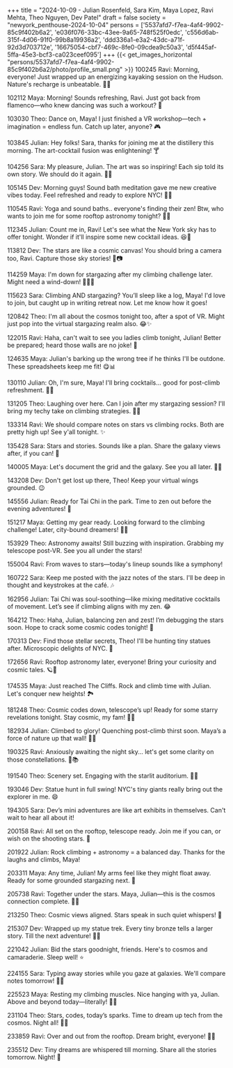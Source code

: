 +++
title = "2024-10-09 - Julian Rosenfeld, Sara Kim, Maya Lopez, Ravi Mehta, Theo Nguyen, Dev Patel"
draft = false
society = "newyork_penthouse-2024-10-04"
persons = ['5537afd7-f7ea-4af4-9902-85c9f402b6a2', 'e036f076-33bc-43ee-9a65-748f525f0edc', 'c556d6ab-315f-4d06-91f0-99b8a19936a2', 'ddd336a1-e3a2-43dc-a71f-92d3d703712e', '16675054-cbf7-469c-8fe0-09cdea9c50a3', 'd5f445af-5ffa-45e3-bcf3-ca023ceef095']
+++
{{< get_images_horizontal "persons/5537afd7-f7ea-4af4-9902-85c9f402b6a2/photo/profile_small.png" >}}
100245 Ravi: Morning, everyone! Just wrapped up an energizing kayaking session on the Hudson. Nature's recharge is unbeatable. 🌅🛶

102112 Maya: Morning! Sounds refreshing, Ravi. Just got back from flamenco—who knew dancing was such a workout? 💃

103030 Theo: Dance on, Maya! I just finished a VR workshop—tech + imagination = endless fun. Catch up later, anyone? 🎮

103845 Julian: Hey folks! Sara, thanks for joining me at the distillery this morning. The art-cocktail fusion was enlightening! 🍸

104256 Sara: My pleasure, Julian. The art was so inspiring! Each sip told its own story. We should do it again. 🎨😊

105145 Dev: Morning guys! Sound bath meditation gave me new creative vibes today. Feel refreshed and ready to explore NYC! 🧘‍♂️

110545 Ravi: Yoga and sound baths.. everyone's finding their zen! Btw, who wants to join me for some rooftop astronomy tonight? 🌌🔭

112345 Julian: Count me in, Ravi! Let's see what the New York sky has to offer tonight. Wonder if it'll inspire some new cocktail ideas. 😆🍹

113812 Dev: The stars are like a cosmic canvas! You should bring a camera too, Ravi. Capture those sky stories! 🌠📷

114259 Maya: I'm down for stargazing after my climbing challenge later. Might need a wind-down! 🧗‍♀️😂

115623 Sara: Climbing AND stargazing? You’ll sleep like a log, Maya! I'd love to join, but caught up in writing retreat now. Let me know how it goes!

120842 Theo: I'm all about the cosmos tonight too, after a spot of VR. Might just pop into the virtual stargazing realm also. 😂✨

122015 Ravi: Haha, can't wait to see you ladies climb tonight, Julian! Better be prepared; heard those walls are no joke! 💪

124635 Maya: Julian's barking up the wrong tree if he thinks I'll be outdone. These spreadsheets keep me fit! 😋📊

130110 Julian: Oh, I'm sure, Maya! I'll bring cocktails... good for post-climb refreshment. 🍹😂

131205 Theo: Laughing over here. Can I join after my stargazing session? I'll bring my techy take on climbing strategies. 🤖🧗

133314 Ravi: We should compare notes on stars vs climbing rocks. Both are pretty high up! See y'all tonight. ✨

135428 Sara: Stars and stories. Sounds like a plan. Share the galaxy views after, if you can! 🌟

140005 Maya: Let's document the grid and the galaxy. See you all later. 📸🌌

143208 Dev: Don't get lost up there, Theo! Keep your virtual wings grounded. 😉

145556 Julian: Ready for Tai Chi in the park. Time to zen out before the evening adventures! 🌿

151217 Maya: Getting my gear ready. Looking forward to the climbing challenge! Later, city-bound dreamers! 🧗‍♀️ 

153929 Theo: Astronomy awaits! Still buzzing with inspiration. Grabbing my telescope post-VR. See you all under the stars! 

155004 Ravi: From waves to stars—today's lineup sounds like a symphony! 

160722 Sara: Keep me posted with the jazz notes of the stars. I'll be deep in thought and keystrokes at the café. 🎶

162956 Julian: Tai Chi was soul-soothing—like mixing meditative cocktails of movement. Let’s see if climbing aligns with my zen. 😂

164212 Theo: Haha, Julian, balancing zen and zest! I’m debugging the stars soon. Hope to crack some cosmic codes tonight! 🌟

170313 Dev: Find those stellar secrets, Theo! I'll be hunting tiny statues after. Microscopic delights of NYC. 🗽

172656 Ravi: Rooftop astronomy later, everyone! Bring your curiosity and cosmic tales. 🪐🔭

174535 Maya: Just reached The Cliffs. Rock and climb time with Julian. Let's conquer new heights! 🏞️

181248 Theo: Cosmic codes down, telescope’s up! Ready for some starry revelations tonight. Stay cosmic, my fam! 🌌✨

182934 Julian: Climbed to glory! Quenching post-climb thirst soon. Maya’s a force of nature up that wall! 👏🍹

190325 Ravi: Anxiously awaiting the night sky... let's get some clarity on those constellations. 🌠📚

191540 Theo: Scenery set. Engaging with the starlit auditorium. 🌟🔭

193046 Dev: Statue hunt in full swing! NYC's tiny giants really bring out the explorer in me. 😄

194305 Sara: Dev’s mini adventures are like art exhibits in themselves. Can't wait to hear all about it!

200158 Ravi: All set on the rooftop, telescope ready. Join me if you can, or wish on the shooting stars. 🌠

201922 Julian: Rock climbing + astronomy = a balanced day. Thanks for the laughs and climbs, Maya!

203311 Maya: Any time, Julian! My arms feel like they might float away. Ready for some grounded stargazing next. 🤣

205738 Ravi: Together under the stars. Maya, Julian—this is the cosmos connection complete. 🔭✨

213250 Theo: Cosmic views aligned. Stars speak in such quiet whispers! 🚀

215307 Dev: Wrapped up my statue trek. Every tiny bronze tells a larger story. Till the next adventure! 🗽✨

221042 Julian: Bid the stars goodnight, friends. Here's to cosmos and camaraderie. Sleep well! ⭐

224155 Sara: Typing away stories while you gaze at galaxies. We'll compare notes tomorrow! 📝💫

225523 Maya: Resting my climbing muscles. Nice hanging with ya, Julian. Above and beyond today—literally! 🧗‍♀️

231104 Theo: Stars, codes, today’s sparks. Time to dream up tech from the cosmos. Night all! 🔭💤

233859 Ravi: Over and out from the rooftop. Dream bright, everyone! 🌌🌙 

235512 Dev: Tiny dreams are whispered till morning. Share all the stories tomorrow. Night! 🌟

